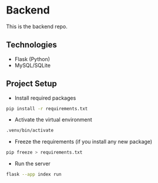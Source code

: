 # Backend
This is the backend repo.

## Technologies
- Flask (Python)
- MySQL/SQLite

## Project Setup
- Install required packages
```sh
pip install -r requirements.txt
```

- Activate the virtual environment
```sh
.venv/bin/activate
```

- Freeze the requirements (if you install any new package)
```sh
pip freeze > requirements.txt
```

- Run the server
```sh
flask --app index run
```
